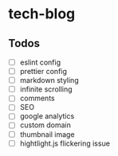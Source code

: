 # tech-blog

## Todos

- [ ] eslint config
- [ ] prettier config
- [ ] markdown styling
- [ ] infinite scrolling
- [ ] comments
- [ ] SEO
- [ ] google analytics
- [ ] custom domain
- [ ] thumbnail image
- [ ] hightlight.js flickering issue
